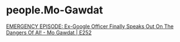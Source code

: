 # people.Mo-Gawdat
[EMERGENCY EPISODE: Ex-Google Officer Finally Speaks Out On The Dangers Of AI! - Mo Gawdat | E252](https://youtu.be/bk-nQ7HF6k4)
